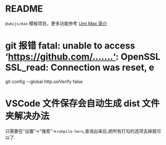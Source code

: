 # README

`@umijs/max` 模板项目，更多功能参考 [Umi Max 简介](https://umijs.org/docs/max/introduce)

# git 报错 fatal: unable to access ‘https://github.com/.......‘: OpenSSL SSL_read: Connection was reset, e

git config --global http.sslVerify false

# VSCode 文件保存会自动生成 dist 文件夹解决办法

只需要在“设置”->"搜索"->`compile-hero`,查询出来后,把所有打勾的选项去掉就可以了.
